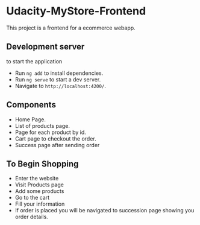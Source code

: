 # Udacity-MyStore-Frontend

This project is a frontend for a ecommerce webapp.

## Development server

to start the application 
- Run ```ng add``` to install dependencies.
- Run ``ng serve`` to start a dev server.
- Navigate to `http://localhost:4200/`.

## Components
- Home Page.
- List of products page.
- Page for each product by id.
- Cart page to checkout the order.
- Success page after sending order

## To Begin Shopping
- Enter the website
- Visit Products page
- Add some products
- Go to the cart
- Fill your information
- If order is placed you will be navigated to succession page showing you order details.
  
